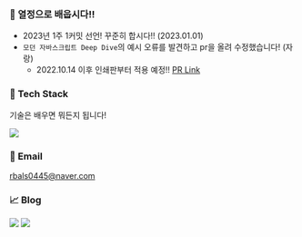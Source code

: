 ### 🌱 열정으로 배웁시다!!
- 2023년 1주 1커밋 선언! 꾸준히 합시다!! (2023.01.01)
- `모던 자바스크립트 Deep Dive`의 예시 오류를 발견하고 pr을 올려 수정했습니다! (자랑)
  - 2022.10.14 이후 인쇄판부터 적용 예정!! [PR Link](https://github.com/wikibook/mjs/pull/3)

### 📝 Tech Stack
<p>기술은 배우면 뭐든지 됩니다!</p>
<a href="" target="_blank"><img src="https://img.shields.io/badge/JS-F7DF1E?style=flat-square&logo=Javascript&logoColor=white"/></a>


### 💬 Email
rbals0445@naver.com
   
### 📈 Blog
<a href="https://rbals0445.tistory.com/" target="_blank"><img src="https://img.shields.io/badge/Tistory-FF7F00?style=flat-square&logo=Tistory&logoColor=white"/></a>
<a href="https://blog.naver.com/rbals0445" target="_blank"><img src="https://img.shields.io/badge/Naver-03C75A?style=flat-square&logo=Naver&logoColor=white"/></a>

  

  
<!--
**rbals0445/rbals0445** is a ✨ _special_ ✨ repository because its `README.md` (this file) appears on your GitHub profile.

Here are some ideas to get you started:

- 🔭 I’m currently working on ...
- 🌱 I’m currently learning ...
- 👯 I’m looking to collaborate on ...
- 🤔 I’m looking for help with ...
- 💬 Ask me about ...
- 📫 How to reach me: ...
- 😄 Pronouns: ...
- ⚡ Fun fact: ...
-->
